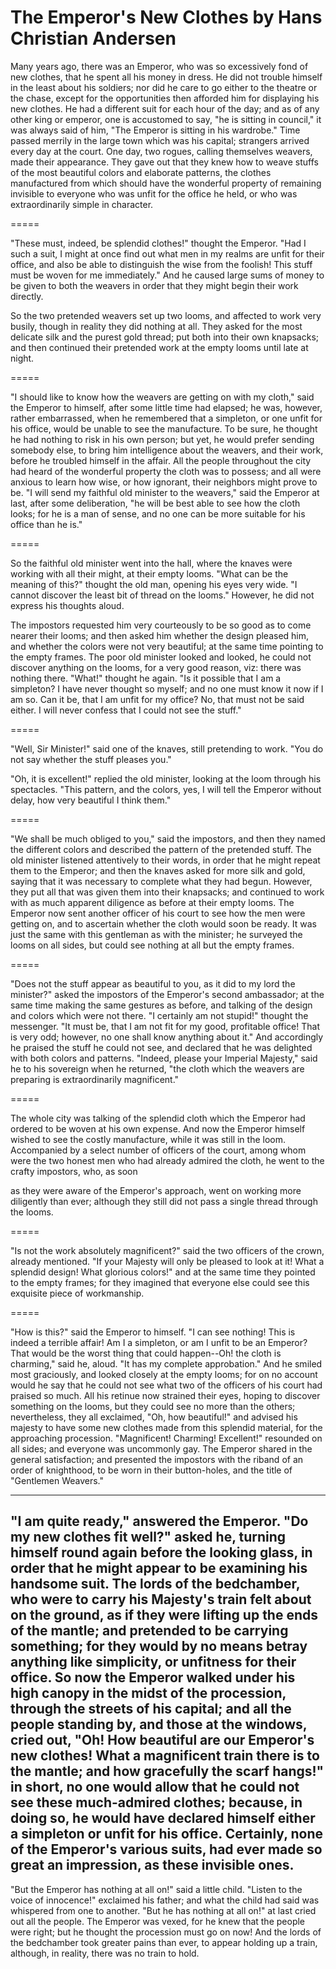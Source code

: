 <h1>The Emperor's New Clothes by Hans Christian Andersen</h1>
Many years ago, there was an Emperor, who was so excessively fond of new clothes, that he  spent all his money in dress. He did not trouble himself in the least about his soldiers; nor did  he care to go either to the theatre or the chase, except for the opportunities then afforded him  for displaying his new clothes. He had a different suit for each hour of the day; and as of any  other king or emperor, one is accustomed to say, "he is sitting in council," it was always said of  him, "The Emperor is sitting in his wardrobe." 
Time passed merrily in the large town which was his capital; strangers arrived every day at the  court. One day, two rogues, calling themselves weavers, made their appearance. They gave out  that they knew how to weave stuffs of the most beautiful colors and elaborate patterns, the  clothes manufactured from which should have the wonderful property of remaining invisible to  everyone who was unfit for the office he held, or who was extraordinarily simple in character.

=====

"These must, indeed, be splendid clothes!" thought the Emperor. "Had I such a suit, I might at once find out what men in my realms are unfit for their office, and also be able to distinguish the wise from the foolish! This stuff must be woven for me immediately." And he caused large sums of money to be given to both the weavers in order that they might begin their work directly.

So the two pretended weavers set up two looms, and affected to work very busily, though in reality they did nothing at all. They asked for the most delicate silk and the purest gold thread; put both into their own knapsacks; and then continued their pretended work at the empty looms until late at night.

=====

"I should like to know how the weavers are getting on with my cloth," said the Emperor to
himself, after some little time had elapsed; he was, however, rather embarrassed, when he
remembered that a simpleton, or one unfit for his office, would be unable to see the
manufacture. To be sure, he thought he had nothing to risk in his own person; but yet, he
would prefer sending somebody else, to bring him intelligence about the weavers, and their
work, before he troubled himself in the affair. All the people throughout the city had heard of
the wonderful property the cloth was to possess; and all were anxious to learn how wise, or
how ignorant, their neighbors might prove to be.
"I will send my faithful old minister to the weavers," said the Emperor at last, after some
deliberation, "he will be best able to see how the cloth looks; for he is a man of sense, and no
one can be more suitable for his office than he is."

=====

So the faithful old minister went into the hall, where the knaves were working with all their
might, at their empty looms. "What can be the meaning of this?" thought the old man, opening
his eyes very wide. "I cannot discover the least bit of thread on the looms." However, he did not
express his thoughts aloud.

The impostors requested him very courteously to be so good as to come nearer their looms;
and then asked him whether the design pleased him, and whether the colors were not very
beautiful; at the same time pointing to the empty frames. The poor old minister looked and
looked, he could not discover anything on the looms, for a very good reason, viz: there was
nothing there. "What!" thought he again. "Is it possible that I am a simpleton? I have never
thought so myself; and no one must know it now if I am so. Can it be, that I am unfit for my
office? No, that must not be said either. I will never confess that I could not see the stuff."

=====

"Well, Sir Minister!" said one of the knaves, still pretending to work. "You do not say whether
the stuff pleases you."

"Oh, it is excellent!" replied the old minister, looking at the loom through his spectacles. "This
pattern, and the colors, yes, I will tell the Emperor without delay, how very beautiful I think
them."

=====

"We shall be much obliged to you," said the impostors, and then they named the different
colors and described the pattern of the pretended stuff. The old minister listened attentively to
their words, in order that he might repeat them to the Emperor; and then the knaves asked for
more silk and gold, saying that it was necessary to complete what they had begun. However,
they put all that was given them into their knapsacks; and continued to work with as much
apparent diligence as before at their empty looms.
The Emperor now sent another officer of his court to see how the men were getting on, and to
ascertain whether the cloth would soon be ready. It was just the same with this gentleman as
with the minister; he surveyed the looms on all sides, but could see nothing at all but the empty
frames.

=====

"Does not the stuff appear as beautiful to you, as it did to my lord the minister?" asked the
impostors of the Emperor's second ambassador; at the same time making the same gestures as
before, and talking of the design and colors which were not there.
"I certainly am not stupid!" thought the messenger. "It must be, that I am not fit for my good,
profitable office! That is very odd; however, no one shall know anything about it." And
accordingly he praised the stuff he could not see, and declared that he was delighted with both
colors and patterns. "Indeed, please your Imperial Majesty," said he to his sovereign when he
returned, "the cloth which the weavers are preparing is extraordinarily magnificent."

=====

The whole city was talking of the splendid cloth which the Emperor had ordered to be woven at
his own expense.
And now the Emperor himself wished to see the costly manufacture, while it was still in the
loom. Accompanied by a select number of officers of the court, among whom were the two
honest men who had already admired the cloth, he went to the crafty impostors, who, as soon

as they were aware of the Emperor's approach, went on working more diligently than ever;
although they still did not pass a single thread through the looms.

=====

"Is not the work absolutely magnificent?" said the two officers of the crown, already
mentioned. "If your Majesty will only be pleased to look at it! What a splendid design! What
glorious colors!" and at the same time they pointed to the empty frames; for they imagined
that everyone else could see this exquisite piece of workmanship.

=====

"How is this?" said the Emperor to himself. "I can see nothing! This is indeed a terrible affair!
Am I a simpleton, or am I unfit to be an Emperor? That would be the worst thing that could
happen--Oh! the cloth is charming," said he, aloud. "It has my complete approbation." And he
smiled most graciously, and looked closely at the empty looms; for on no account would he say
that he could not see what two of the officers of his court had praised so much. All his retinue
now strained their eyes, hoping to discover something on the looms, but they could see no
more than the others; nevertheless, they all exclaimed, "Oh, how beautiful!" and advised his
majesty to have some new clothes made from this splendid material, for the approaching
procession. "Magnificent! Charming! Excellent!" resounded on all sides; and everyone was
uncommonly gay. The Emperor shared in the general satisfaction; and presented the impostors
with the riband of an order of knighthood, to be worn in their button-holes, and the title of
"Gentlemen Weavers."

-------------------------------------------------------------------------------------------------------------------------------
"I am quite ready," answered the Emperor. "Do my new clothes fit well?" asked he, turning
himself round again before the looking glass, in order that he might appear to be examining his
handsome suit.
The lords of the bedchamber, who were to carry his Majesty's train felt about on the ground, as
if they were lifting up the ends of the mantle; and pretended to be carrying something; for they
would by no means betray anything like simplicity, or unfitness for their office.
So now the Emperor walked under his high canopy in the midst of the procession, through the
streets of his capital; and all the people standing by, and those at the windows, cried out, "Oh!
How beautiful are our Emperor's new clothes! What a magnificent train there is to the mantle;
and how gracefully the scarf hangs!" in short, no one would allow that he could not see these
much-admired clothes; because, in doing so, he would have declared himself either a simpleton
or unfit for his office. Certainly, none of the Emperor's various suits, had ever made so great an
impression, as these invisible ones.
-------------------------------------------------------------------------------------------------------------------------------
"But the Emperor has nothing at all on!" said a little child.
"Listen to the voice of innocence!" exclaimed his father; and what the child had said was
whispered from one to another.
"But he has nothing at all on!" at last cried out all the people. The Emperor was vexed, for he
knew that the people were right; but he thought the procession must go on now! And the lords
of the bedchamber took greater pains than ever, to appear holding up a train, although, in
reality, there was no train to hold.